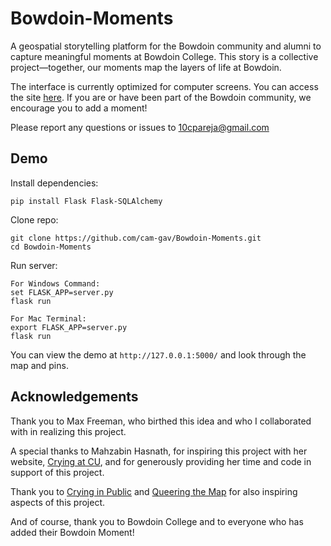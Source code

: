 # Bowdoin-Moments

A geospatial storytelling platform for the Bowdoin community and alumni to capture meaningful moments at Bowdoin College. This story is a collective project—together, our moments map the layers of life at Bowdoin.

The interface is currently optimized for computer screens. You can access the site <a href="http://bowdoinmoments.pythonanywhere.com/">here</a>. If you are or have been part of the Bowdoin community, we encourage you to add a moment!

Please report any questions or issues to 10cpareja@gmail.com

## Demo
Install dependencies: 
```
pip install Flask Flask-SQLAlchemy
```

Clone repo:
```
git clone https://github.com/cam-gav/Bowdoin-Moments.git
cd Bowdoin-Moments
```

Run server:
```
For Windows Command:
set FLASK_APP=server.py
flask run

For Mac Terminal:
export FLASK_APP=server.py
flask run
```

You can view the demo at `http://127.0.0.1:5000/` and look through the map and pins.

## Acknowledgements
Thank you to Max Freeman, who birthed this idea and who I collaborated with in realizing this project.

A special thanks to Mahzabin Hasnath, for inspiring this project with her website, <a href="http://cryingatcu.pythonanywhere.com/">Crying at CU</a>, and for generously providing her time and code in support of this project.

Thank you to <a href="https://cryinginpublic.com/">Crying in Public</a> and <a href="https://www.queeringthemap.com/">Queering the Map</a> for also inspiring aspects of this project.

And of course, thank you to Bowdoin College and to everyone who has added their Bowdoin Moment!
